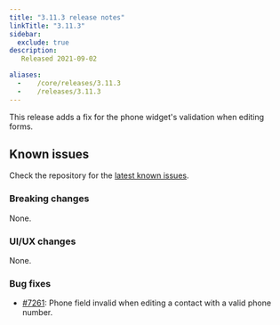 ```yaml
---
title: "3.11.3 release notes"
linkTitle: "3.11.3"
sidebar:
  exclude: true
description:
   Released 2021-09-02

aliases:
  -    /core/releases/3.11.3
  -    /releases/3.11.3
---
```


This release adds a fix for the phone widget's validation when editing forms.

## Known issues

Check the repository for the [latest known issues](https://github.com/medic/cht-core/issues?q=is%3Aissue+label%3A%22Affects%3A+3.11.3%22).

### Breaking changes

None.

### UI/UX changes

None.

### Bug fixes

- [#7261](https://github.com/medic/cht-core/issues/7261): Phone field invalid when editing a contact with a valid phone number.
